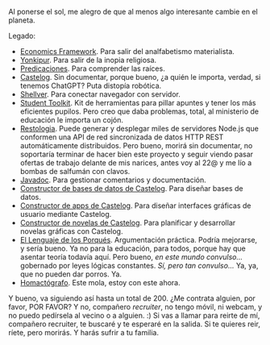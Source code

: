 Al ponerse el sol, me alegro de que al menos algo interesante cambie en el planeta.

Legado:

- [Economics Framework](https://github.com/allnulled/economics-framework). Para salir del analfabetismo materialista.
- [Yonkipur](https://github.com/allnulled/yonkipur). Para salir de la inopia religiosa.
- [Predicaciones](https://github.com/allnulled/predicaciones). Para comprender las raíces.
- [Castelog](https://github.com/allnulled/castelog). Sin documentar, porque bueno, ¿a quién le importa, verdad, si tenemos ChatGPT? Puta distopía robótica.
- [Shellver](https://github.com/allnulled/shellver). Para conectar navegador con servidor.
- [Student Toolkit](https://github.com/allnulled/student-toolkit). Kit de herramientas para pillar apuntes y tener los más eficientes pupilos. Pero creo que daba problemas, total, al ministerio de educación le importa un cojón.
- [Restologia](https://github.com/allnulled/restologia). Puede generar y desplegar miles de servidores Node.js que conformen una API de red sincronizada de datos HTTP REST automáticamente distribuidos. Pero bueno, morirá sin documentar, no soportaría terminar de hacer bien este proyecto y seguir viendo pasar ofertas de trabajo delante de mis narices, antes voy al 22@ y me lío a bombas de salfumán con clavos.
- [Javadoc](https://github.com/allnulled/javadoc). Para gestionar comentarios y documentación.
- [Constructor de bases de datos de Castelog](https://github.com/allnulled/constructor-de-bases-de-datos-de-castelog). Para diseñar bases de datos.
- [Constructor de apps de Castelog](https://github.com/allnulled/constructor-de-apps-de-castelog). Para diseñar interfaces gráficas de usuario mediante Castelog.
- [Constructor de novelas de Castelog](https://github.com/allnulled/constructor-de-novelas-de-castelog). Para planificar y desarrollar novelas gráficas con Castelog.
- [El Lenguaje de los Porqués](https://github.com/allnulled/porque). Argumentación práctica. Podría mejorarse, y sería bueno. Ya no para la educación, para todos, porque hay que asentar teoría todavía aquí. Pero bueno, *en este mundo convulso...* gobernado por leyes lógicas constantes. *Sí, pero tan convulso...* Ya, ya, que no pueden dar porros. Ya.
- [Homactógrafo](https://github.com/allnulled/constructor-de-homactogramas-3d-de-castelog). Este mola, estoy con este ahora.

Y bueno, va siguiendo así hasta un total de 200. ¿Me contrata alguien, por favor, POR FAVOR? Y no, compañero *recruiter*, no tengo móvil, ni webcam, y no puedo pedírsela al vecino o a alguien. :) Si vas a llamar para reirte de mí, compañero recruiter, te buscaré y te esperaré en la salida. Si te quieres reir, ríete, pero morirás. Y harás sufrir a tu familia.
